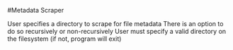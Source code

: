#Metadata Scraper

User specifies a directory to scrape for file metadata
There is an option to do so recursively or non-recursively
User must specify a valid directory on the filesystem (if not, program will exit)
